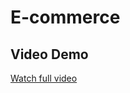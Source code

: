 # E-commerce
## Video Demo
[Watch full video](https://github.com/dinesh3636/E-commerce/raw/main/output.mp4)

